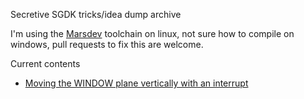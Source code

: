 Secretive SGDK tricks/idea dump archive

I'm using the [Marsdev](https://github.com/andwn/marsdev) toolchain on linux, not sure how to compile on windows, pull requests to fix this are welcome. 

Current contents
- [Moving the WINDOW plane vertically with an interrupt](Window/)
